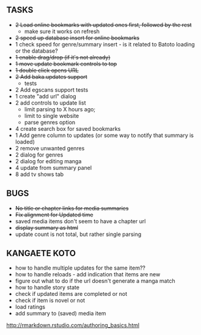 ## TASKS
* ~~2 Load online bookmarks with updated ones first, followed by the rest~~
  * make sure it works on refresh
* ~~2 speed up database insert for online bookmarks~~
* 1 check speed for genre/summary insert - is it related to Batoto loading or the database?
* ~~1 enable drag/drop (if it's not already)~~
* ~~1 move update bookmark controls to top~~
* ~~1 double click opens URL~~
* ~~2 Add baka.updates support~~
  * tests
* 2 Add egscans support
	tests
* 1 create "add url" dialog
* 2 add controls to update list 
	* limit parsing to X hours ago; 
	* limit to single website
	* parse genres option
* 4 create search box for saved bookmarks
* 1 Add genre column to updates (or some way to notify that summary is loaded)
* 2 remove unwanted genres
* 2 dialog for genres
* 2 dialog for editing manga
* 4 update from summary panel
* 8 add tv shows tab

## BUGS
* ~~No title or chapter links for media summaries~~
* ~~Fix alignment for Updated time~~
* saved media items don't seem to have a chapter url
* ~~display summary as html~~
* update count is not total, but rather single parsing

## KANGAETE KOTO
* how to handle multiple updates for the same item??
* how to handle reloads - add indication that items are new
* figure out what to do if the url doesn't generate a manga match
* how to handle story state
* check if updated items are completed or not
* check if item is novel or not
* load ratings
* add summary to (saved) media item

http://rmarkdown.rstudio.com/authoring_basics.html